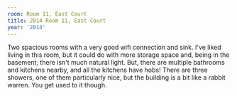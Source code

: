 ```yaml
---
room: Room 11, East Court
title: 2014 Room 11, East Court
year: '2014'
---
```


Two spacious rooms with a very good wifi connection and sink. I've liked living in this room, but it could do with more storage space and, being in the basement, there isn't much natural light. But, there are multiple bathrooms and kitchens nearby, and all the kitchens have hobs! There are three showers, one of them particularly nice, but the building is a bit like a rabbit warren. You get used to it though.